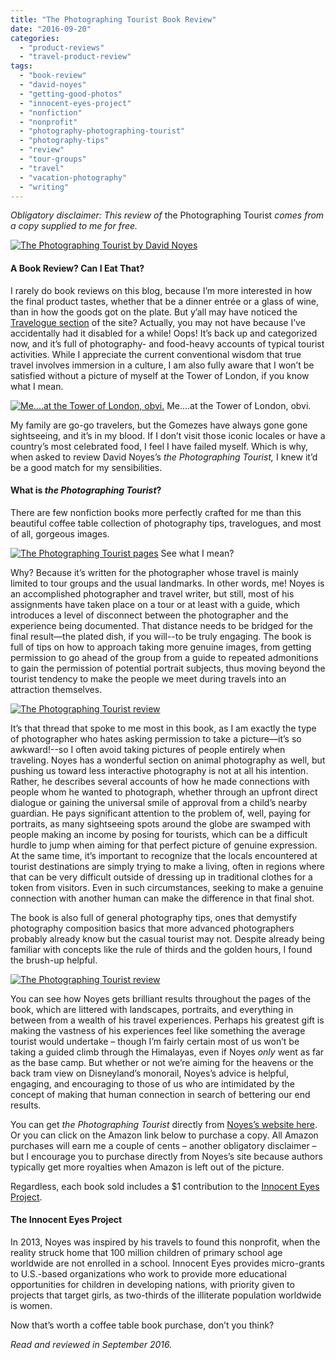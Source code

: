 ```yaml
---
title: "The Photographing Tourist Book Review"
date: "2016-09-20"
categories:
  - "product-reviews"
  - "travel-product-review"
tags:
  - "book-review"
  - "david-noyes"
  - "getting-good-photos"
  - "innocent-eyes-project"
  - "nonfiction"
  - "nonprofit"
  - "photography-photographing-tourist"
  - "photography-tips"
  - "review"
  - "tour-groups"
  - "travel"
  - "vacation-photography"
  - "writing"
---
```


_Obligatory disclaimer: This review of_ the Photographing Tourist _comes from a copy supplied to me for free._

[![The Photographing Tourist by David Noyes](http://s3.amazonaws.com/thegourmez-wpmedia/2016/09/PhotoTourist-01-500x333.jpg)](http://s3.amazonaws.com/thegourmez-wpmedia/2016/09/PhotoTourist-01.jpg)

#### A Book Review? Can I Eat That?

I rarely do book reviews on this blog, because I’m more interested in how the final product tastes, whether that be a dinner entrée or a glass of wine, than in how the goods got on the plate. But y’all may have noticed the [Travelogue section](http://thegourmez.com/travelogues) of the site? Actually, you may not have because I’ve accidentally had it disabled for a while! Oops! It’s back up and categorized now, and it’s full of photography- and food-heavy accounts of typical tourist activities. While I appreciate the current conventional wisdom that true travel involves immersion in a culture, I am also fully aware that I won’t be satisfied without a picture of myself at the Tower of London, if you know what I mean.




<div class="caption">

[![Me....at the Tower of London, obvi.](http://s3.amazonaws.com/thegourmez-wpmedia/2010/11/london310-333x500.jpg)](http://s3.amazonaws.com/thegourmez-wpmedia/2010/11/london310.jpg) Me....at the Tower of London, obvi.</div>


My family are go-go travelers, but the Gomezes have always gone gone sightseeing, and it’s in my blood. If I don’t visit those iconic locales or have a country’s most celebrated food, I feel I have failed myself. Which is why, when asked to review David Noyes’s _the Photographing Tourist,_ I knew it’d be a good match for my sensibilities.

#### What is _the Photographing Tourist_?

There are few nonfiction books more perfectly crafted for me than this beautiful coffee table collection of photography tips, travelogues, and most of all, gorgeous images.




<div class="caption">

[![The Photographing Tourist pages](http://s3.amazonaws.com/thegourmez-wpmedia/2016/09/PhotoTourist-05-500x270.jpg)](http://s3.amazonaws.com/thegourmez-wpmedia/2016/09/PhotoTourist-05.jpg) See what I mean?</div>


Why? Because it’s written for the photographer whose travel is mainly limited to tour groups and the usual landmarks. In other words, me! Noyes is an accomplished photographer and travel writer, but still, most of his assignments have taken place on a tour or at least with a guide, which introduces a level of disconnect between the photographer and the experience being documented. That distance needs to be bridged for the final result—the plated dish, if you will--to be truly engaging. The book is full of tips on how to approach taking more genuine images, from getting permission to go ahead of the group from a guide to repeated admonitions to gain the permission of potential portrait subjects, thus moving beyond the tourist tendency to make the people we meet during travels into an attraction themselves.

[![The Photographing Tourist review](http://s3.amazonaws.com/thegourmez-wpmedia/2016/09/PhotoTourist-02-500x333.jpg)](http://s3.amazonaws.com/thegourmez-wpmedia/2016/09/PhotoTourist-02.jpg)

It’s that thread that spoke to me most in this book, as I am exactly the type of photographer who hates asking permission to take a picture—it’s so awkward!--so I often avoid taking pictures of people entirely when traveling. Noyes has a wonderful section on animal photography as well, but pushing us toward less interactive photography is not at all his intention. Rather, he describes several accounts of how he made connections with people whom he wanted to photograph, whether through an upfront direct dialogue or gaining the universal smile of approval from a child’s nearby guardian. He pays significant attention to the problem of, well, paying for portraits, as many sightseeing spots around the globe are swamped with people making an income by posing for tourists, which can be a difficult hurdle to jump when aiming for that perfect picture of genuine expression. At the same time, it’s important to recognize that the locals encountered at tourist destinations are simply trying to make a living, often in regions where that can be very difficult outside of dressing up in traditional clothes for a token from visitors. Even in such circumstances, seeking to make a genuine connection with another human can make the difference in that final shot.

The book is also full of general photography tips, ones that demystify photography composition basics that more advanced photographers probably already know but the casual tourist may not. Despite already being familiar with concepts like the rule of thirds and the golden hours, I found the brush-up helpful.

[![The Photographing Tourist review](http://s3.amazonaws.com/thegourmez-wpmedia/2016/09/PhotoTourist-03-500x333.jpg)](http://s3.amazonaws.com/thegourmez-wpmedia/2016/09/PhotoTourist-03.jpg)

You can see how Noyes gets brilliant results throughout the pages of the book, which are littered with landscapes, portraits, and everything in between from a wealth of his travel experiences. Perhaps his greatest gift is making the vastness of his experiences feel like something the average tourist would undertake – though I’m fairly certain most of us won’t be taking a guided climb through the Himalayas, even if Noyes _only_ went as far as the base camp. But whether or not we’re aiming for the heavens or the back tram view on Disneyland’s monorail, Noyes’s advice is helpful, engaging, and encouraging to those of us who are intimidated by the concept of making that human connection in search of bettering our end results.

You can get _the Photographing Tourist_ directly from [Noyes’s website here](http://www.noyestravels.com/tourist). Or you can click on the Amazon link below to purchase a copy. All Amazon purchases will earn me a couple of cents – another obligatory disclaimer – but I encourage you to purchase directly from Noyes’s site because authors typically get more royalties when Amazon is left out of the picture.

Regardless, each book sold includes a $1 contribution to the [Innocent Eyes Project](http://innocenteyesproject.org/).

#### The Innocent Eyes Project

In 2013, Noyes was inspired by his travels to found this nonprofit, when the reality struck home that 100 million children of primary school age worldwide are not enrolled in a school. Innocent Eyes provides micro-grants to U.S.-based organizations who work to provide more educational opportunities for children in developing nations, with priority given to projects that target girls, as two-thirds of the illiterate population worldwide is women.

Now that’s worth a coffee table book purchase, don’t you think?

_Read and reviewed in September 2016._
